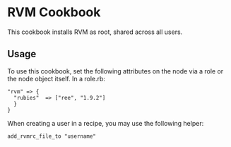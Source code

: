 RVM Cookbook
========================

This cookbook installs RVM as root, shared across all users.

Usage
-----

To use this cookbook, set the following attributes on the node via a role or the node object itself. In a role.rb:

    "rvm" => {
      "rubies"  => ["ree", "1.9.2"]
      }
    }

When creating a user in a recipe, you may use the following helper:

    add_rvmrc_file_to "username"
